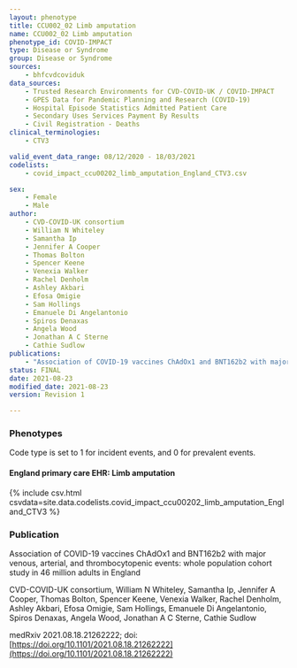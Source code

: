 ```yaml
---
layout: phenotype
title: CCU002_02 Limb amputation
name: CCU002_02 Limb amputation
phenotype_id: COVID-IMPACT
type: Disease or Syndrome
group: Disease or Syndrome
sources:
    - bhfcvdcoviduk
data_sources:
    - Trusted Research Environments for CVD-COVID-UK / COVID-IMPACT
    - GPES Data for Pandemic Planning and Research (COVID-19)
    - Hospital Episode Statistics Admitted Patient Care
    - Secondary Uses Services Payment By Results
    - Civil Registration - Deaths
clinical_terminologies:
    - CTV3

valid_event_data_range: 08/12/2020 - 18/03/2021
codelists: 
    - covid_impact_ccu00202_limb_amputation_England_CTV3.csv

sex:
    - Female
    - Male
author: 
    - CVD-COVID-UK consortium 
    - William N Whiteley
    - Samantha Ip
    - Jennifer A Cooper
    - Thomas Bolton
    - Spencer Keene
    - Venexia Walker
    - Rachel Denholm
    - Ashley Akbari
    - Efosa Omigie
    - Sam Hollings
    - Emanuele Di Angelantonio
    - Spiros Denaxas
    - Angela Wood
    - Jonathan A C Sterne
    - Cathie Sudlow
publications:
    - "Association of COVID-19 vaccines ChAdOx1 and BNT162b2 with major venous, arterial, and thrombocytopenic events: whole population cohort study in 46 million adults in England"
status: FINAL
date: 2021-08-23
modified_date: 2021-08-23
version: Revision 1

---
```


### Phenotypes

Code type is set to 1 for incident events, and 0 for prevalent events.

#### England primary care EHR: Limb amputation 
{% include csv.html csvdata=site.data.codelists.covid_impact_ccu00202_limb_amputation_England_CTV3 %}

### Publication

Association of COVID-19 vaccines ChAdOx1 and BNT162b2 with major venous, arterial, and thrombocytopenic events: whole population cohort study in 46 million adults in England

CVD-COVID-UK consortium, William N Whiteley, Samantha Ip, Jennifer A Cooper, Thomas Bolton, Spencer Keene, Venexia Walker, Rachel Denholm, Ashley Akbari, Efosa Omigie, Sam Hollings, Emanuele Di Angelantonio, Spiros Denaxas, Angela Wood, Jonathan A C Sterne, Cathie Sudlow

medRxiv 2021.08.18.21262222; doi: [https://doi.org/10.1101/2021.08.18.21262222](https://doi.org/10.1101/2021.08.18.21262222)

